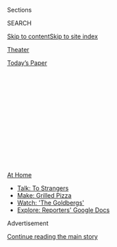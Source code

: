 <div id="app">

<div>

<div>

<div>

<div class="NYTAppHideMasthead css-1q2w90k e1suatyy0">

<div class="section css-ui9rw0 e1suatyy2">

<div class="css-eph4ug er09x8g0">

<div class="css-6n7j50">

</div>

<span class="css-1dv1kvn">Sections</span>

<div class="css-10488qs">

<span class="css-1dv1kvn">SEARCH</span>

</div>

[Skip to content](#site-content)[Skip to site
index](#site-index)

</div>

<div id="masthead-section-label" class="css-1wr3we4 eaxe0e00">

[Theater](https://www.nytimes3xbfgragh.onion/section/theater)

</div>

<div class="css-10698na e1huz5gh0">

</div>

</div>

<div id="masthead-bar-one" class="section hasLinks css-15hmgas e1csuq9d3">

<div class="css-uqyvli e1csuq9d0">

</div>

<div class="css-1uqjmks e1csuq9d1">

</div>

<div class="css-9e9ivx">

[](https://myaccount.nytimes3xbfgragh.onion/auth/login?response_type=cookie&client_id=vi)

</div>

<div class="css-1bvtpon e1csuq9d2">

[Today’s
Paper](https://www.nytimes3xbfgragh.onion/section/todayspaper)

</div>

</div>

</div>

</div>

<div data-aria-hidden="false">

<div id="site-content" data-role="main">

<div>

<div class="css-1aor85t" style="opacity:0.000000001;z-index:-1;visibility:hidden">

<div class="css-1hqnpie">

<div class="css-epjblv">

<span class="css-17xtcya">[Theater](/section/theater)</span><span class="css-x15j1o">|</span><span class="css-fwqvlz">While
Theaters Are Dark, These Virtual Stages Deliver Actual
Fun</span>

</div>

<div class="css-k008qs">

<div class="css-1iwv8en">

<span class="css-18z7m18"></span>

<div>

</div>

</div>

<span class="css-1n6z4y">https://nyti.ms/3efvKw5</span>

<div class="css-1705lsu">

<div class="css-4xjgmj">

<div class="css-4skfbu" data-role="toolbar" data-aria-label="Social Media Share buttons, Save button, and Comments Panel with current comment count" data-testid="share-tools">

  - 
  - 
  - 
  - 
    
    <div class="css-6n7j50">
    
    </div>

  - 

</div>

</div>

</div>

</div>

</div>

</div>

<div id="NYT_TOP_BANNER_REGION" class="css-13pd83m">

<div>

<div id="maps-athome-menu" class="section interactive-content interactive-size-medium css-1edisqu">

<div class="css-17ih8de interactive-body">

<div class="at-home-nav__innerContainer">

<div class="at-home-nav__title">

[At
Home](https://www.nytimes3xbfgragh.onion/spotlight/at-home?action=click&pgtype=Article&state=default&region=TOP_BANNER&context=at_home_menu)

</div>

  - [Talk: To
    Strangers](https://www.nytimes3xbfgragh.onion/2020/08/03/well/family/the-benefits-of-talking-to-strangers.html?action=click&pgtype=Article&state=default&region=TOP_BANNER&context=at_home_menu)
  - [Make: Grilled
    Pizza](https://www.nytimes3xbfgragh.onion/2020/08/01/at-home/coronavirus-make-pizza-on-a-grill.html?action=click&pgtype=Article&state=default&region=TOP_BANNER&context=at_home_menu)
  - [Watch: 'The
    Goldbergs'](https://www.nytimes3xbfgragh.onion/2020/07/31/arts/television/goldbergs-abc-stream.html?action=click&pgtype=Article&state=default&region=TOP_BANNER&context=at_home_menu)
  - [Explore: Reporters' Google
    Docs](https://www.nytimes3xbfgragh.onion/interactive/2020/at-home/even-more-reporters-editors-diaries-lists-recommendations.html?action=click&pgtype=Article&state=default&region=TOP_BANNER&context=at_home_menu)

</div>

</div>

</div>

</div>

</div>

<div id="top-wrapper" class="css-1sy8kpn">

<div id="top-slug" class="css-l9onyx">

Advertisement

</div>

[Continue reading the main
story](#after-top)

<div class="ad top-wrapper" style="text-align:center;height:100%;display:block;min-height:250px">

<div id="top" class="place-ad" data-position="top" data-size-key="top">

</div>

</div>

<div id="after-top">

</div>

</div>

<div>

<div id="sponsor-wrapper" class="css-1hyfx7x">

<div id="sponsor-slug" class="css-19vbshk">

Supported by

</div>

[Continue reading the main
story](#after-sponsor)

<div id="sponsor" class="ad sponsor-wrapper" style="text-align:center;height:100%;display:block">

</div>

<div id="after-sponsor">

</div>

</div>

<div class="css-186x18t">

Summer Guide for Families

</div>

<div class="css-1vkm6nb ehdk2mb0">

# While Theaters Are Dark, These Virtual Stages Deliver Actual Fun

</div>

From shows based on children’s books to productions that introduce
children to global cultures, companies are offering a range of options.

<div class="css-79elbk" data-testid="photoviewer-wrapper">

<div class="css-z3e15g" data-testid="photoviewer-wrapper-hidden">

</div>

<div class="css-1a48zt4 ehw59r15" data-testid="photoviewer-children">

![<span class="css-16f3y1r e13ogyst0" data-aria-hidden="true">From left,
Kirk Geritano, Andi Powers, Michelle Bailey and Kayla Arias in “Chicken
Dance,” from ArtsPower National Touring
Theater.</span><span class="css-cnj6d5 e1z0qqy90" itemprop="copyrightHolder"><span class="css-1ly73wi e1tej78p0">Credit...</span><span><span>Carol
Rosegg</span></span></span>](https://static01.graylady3jvrrxbe.onion/images/2020/06/19/arts/18kids-theater-2/merlin_173595213_949c6813-b195-40b7-b0d1-2c3c5749393a-articleLarge.jpg?quality=75&auto=webp&disable=upscale)

</div>

</div>

<div class="css-18e8msd">

<div class="css-vp77d3 epjyd6m0">

<div class="css-1baulvz">

By [<span class="css-1baulvz last-byline" itemprop="name">Laurel
Graeber</span>](https://www.nytimes3xbfgragh.onion/by/laurel-graeber)

</div>

</div>

  - June 18,
    2020

  - 
    
    <div class="css-4xjgmj">
    
    <div class="css-d8bdto" data-role="toolbar" data-aria-label="Social Media Share buttons, Save button, and Comments Panel with current comment count" data-testid="share-tools">
    
      - 
      - 
      - 
      - 
        
        <div class="css-6n7j50">
        
        </div>
    
      - 
    
    </div>
    
    </div>

</div>

</div>

<div class="section meteredContent css-1r7ky0e" name="articleBody" itemprop="articleBody">

<div class="css-1fanzo5 StoryBodyCompanionColumn">

<div class="css-53u6y8">

Online stages have the spotlight now that real ones are dark. The
following companies enable children to watch, perform or learn about
theater remotely.

**ArtsPower National Touring Theater:** For $15, families can stream a
show from the company for an unlimited time as part of its new on-demand
service. All based on children’s books, the hourlong musicals include
extras like author interviews and how-to-dance videos. The service’s
first title, “[Chicken
Dance](https://artspowerondemand.teachable.com/courses),” adapts Danny
Schnitzlein’s comic barnyard
tale.  
[*artspowerondemand.teachable.com*](https://artspowerondemand.teachable.com/)

**Beat by Beat Press:** This theater publisher has created two musicals
for ages 7 to 14 that camps, schools and youth groups can rehearse and
present virtually. After buying a license ($149.50 until Sept. 1, but
organizations with low funds can pay less), the group downloads scripts,
recorded accompaniment and other materials. Actors individually record
and upload their numbers, which, when viewed successively, coalesce into
a show. The choices: “[The Show Must Go
Online\!](http://www.bbbpress.com/musicals/the-show-must-go-online/)” or
“[Super Happy Awesome
News\!](http://www.bbbpress.com/musicals/super-happy-awesome-news/)”  
[*bbbpress.com*](http://www.bbbpress.com/)

</div>

</div>

<div>

</div>

<div class="css-1fanzo5 StoryBodyCompanionColumn">

<div class="css-53u6y8">

**Chicago Children’s Theater:**
[CCTv](https://www.youtube.com/channel/UClI9nwq0sLwmxnSC8xvN9lw), this
troupe’s YouTube channel, just made its debut with “[Frederick, A
Virtual Puppet
Performance](https://chicagochildrenstheatre.org/performance/frederick-puppet).”
An adaptation of [Leo Lionni’s picture
book](https://www.scholastic.com/teachers/books/frederick-by-leo-lionni/)
about field mice, it features a surprising narrator: the actor Michael
Shannon. On Saturday the theater’s [Boing\!
festival](https://chicagochildrenstheatre.org/boing-2020/) will include
the premiere of “Doll Face Has a Party\!,” based on the picture book
written by Pam Conrad and illustrated by Brian Selznick.  
[*chicagochildrenstheatre.org*](https://chicagochildrenstheatre.org/)

</div>

</div>

<div class="css-1fanzo5 StoryBodyCompanionColumn">

<div class="css-53u6y8">

**Funikijam World Music:** Offering classes and shows that introduce
children 9 and under to a variety of global cultures, the company has
presented its menu in a virtual format. In its Totally Awesome Summer
program, families can find music videos, online activities, excerpts
from recorded performances and [many free
classes](https://www.funikijam.com/find-a-class).  
[*funikijam.com*](https://www.funikijam.com/)

**The New Victory Theater:** Normally the home of international
productions, the theater has devised [New Victory Arts
Break](https://newvictory.org/stories/category/family-engagement/new-victory-arts-break/),
a free weekly series of activities to do from Monday to Friday. Each
package — they’re all on the website — has a theme, like songwriting or
tap dance. [This week’s
edition](https://www.newvictory.org/stories/new-victory-arts-break-juneteenth/)
honors Juneteenth with songs, readings, history and drama.  
[*newvictory.org*](https://newvictory.org/)

**The Paper Bag Players:** The troupe that makes stories out of
cardboard and paper teaches small children to do the same. Its webpage
[Activities for Kids at
Home](https://thepaperbagplayers.org/activities-for-kids-at-home/)features
weekly video installments with clips from past performances and projects
like how to [turn a box into a
car](https://www.youtube.com/watch?time_continue=34&v=yR1Q1pVj6pc&feature=emb_title).  
[*thepaperbagplayers.org*](https://thepaperbagplayers.org/)

</div>

</div>

<div class="css-79elbk" data-testid="photoviewer-wrapper">

<div class="css-z3e15g" data-testid="photoviewer-wrapper-hidden">

</div>

<div class="css-1a48zt4 ehw59r15" data-testid="photoviewer-children">

![<span class="css-16f3y1r e13ogyst0" data-aria-hidden="true">DIY:
Family Musicals\!, a fee-based class offered by TheaterWorksUSAcademy,
helps families create a musical based on their favorite
storybook.</span>](https://static01.graylady3jvrrxbe.onion/images/2020/06/18/arts/18kids-theater-3/merlin_173616828_26175cc3-2180-4430-bf04-f789da36e80c-articleLarge.jpg?quality=75&auto=webp&disable=upscale)

</div>

</div>

<div class="css-1fanzo5 StoryBodyCompanionColumn">

<div class="css-53u6y8">

**TheaterWorksUSA:** This national company offers [TheaterWorks
Anywhere](https://twusa.org/shows-artists/on-tour/anywhere/), a webpage
with free activities, behind-the-scenes information and video clips of
musical adaptations of books like “Charlotte’s Web” and “[Dog Man: The
Musical](https://www.nytimes3xbfgragh.onion/2019/07/09/theater/review-dog-man-the-musical.html).”
(Monthly subscriptions, starting at $5, provide access to more content.)
It recently introduced
[TheaterWorksUSAcademy](https://twusa.org/academy/), a fee-based program
of skill lessons and master classes, including a [DIY: Family Musicals\!
course](https://twusa.org/academy/diy-family-musicals/) that begins on
Saturday.  
[*twusa.org*](https://twusa.org/)

**Trusty Sidekick:** Children can view free videos of nine of [the
troupe’s shows](https://www.trustysidekick.org/the-shows), a smorgasbord
for different ages, on its website through June. But [Sidekick
Studio](https://www.trustysidekick.org/studio), its series of
mini-classes, will remain online all summer. So will a video of the
company’s latest experiment, “[The Planetary Discovery
Census](https://www.trustysidekick.org/planetarycensus-view),” an
intergalactic adventure featuring cast members and the audience
interacting on Zoom.  
[*trustysidekick.org*](https://www.trustysidekick.org/)

</div>

</div>

</div>

<div>

</div>

<div>

</div>

<div>

</div>

<div>

<div id="bottom-wrapper" class="css-1ede5it">

<div id="bottom-slug" class="css-l9onyx">

Advertisement

</div>

[Continue reading the main
story](#after-bottom)

<div id="bottom" class="ad bottom-wrapper" style="text-align:center;height:100%;display:block;min-height:90px">

</div>

<div id="after-bottom">

</div>

</div>

</div>

</div>

</div>

## Site Index

<div>

</div>

## Site Information Navigation

  - [© <span>2020</span> <span>The New York Times
    Company</span>](https://help.nytimes3xbfgragh.onion/hc/en-us/articles/115014792127-Copyright-notice)

<!-- end list -->

  - [NYTCo](https://www.nytco.com/)
  - [Contact
    Us](https://help.nytimes3xbfgragh.onion/hc/en-us/articles/115015385887-Contact-Us)
  - [Work with us](https://www.nytco.com/careers/)
  - [Advertise](https://nytmediakit.com/)
  - [T Brand Studio](http://www.tbrandstudio.com/)
  - [Your Ad
    Choices](https://www.nytimes3xbfgragh.onion/privacy/cookie-policy#how-do-i-manage-trackers)
  - [Privacy](https://www.nytimes3xbfgragh.onion/privacy)
  - [Terms of
    Service](https://help.nytimes3xbfgragh.onion/hc/en-us/articles/115014893428-Terms-of-service)
  - [Terms of
    Sale](https://help.nytimes3xbfgragh.onion/hc/en-us/articles/115014893968-Terms-of-sale)
  - [Site
    Map](https://spiderbites.nytimes3xbfgragh.onion)
  - [Help](https://help.nytimes3xbfgragh.onion/hc/en-us)
  - [Subscriptions](https://www.nytimes3xbfgragh.onion/subscription?campaignId=37WXW)

</div>

</div>

</div>

</div>
